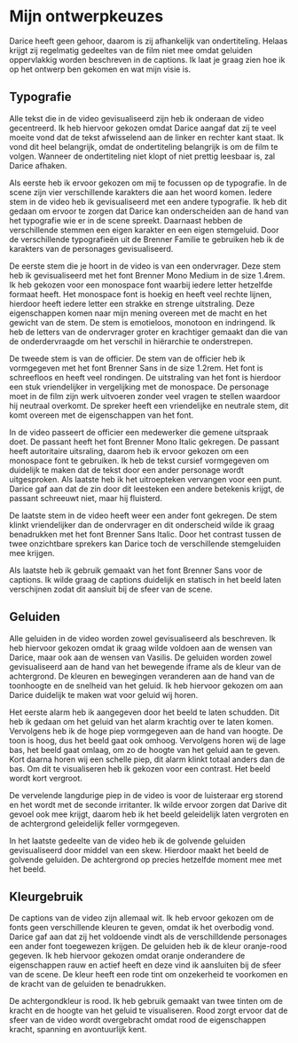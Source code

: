 # Mijn ontwerpkeuzes

Darice heeft geen gehoor, daarom is zij afhankelijk van ondertiteling. Helaas krijgt zij regelmatig gedeeltes van de film niet mee omdat geluiden oppervlakkig worden beschreven in de captions. Ik laat je graag zien hoe ik op het ontwerp ben gekomen en wat mijn visie is. 

## Typografie

Alle tekst die in de video gevisualiseerd zijn heb ik onderaan de video gecentreerd. Ik heb hiervoor gekozen omdat Darice aangaf dat zij te veel moeite vond dat de tekst afwisselend aan de linker en rechter kant staat. Ik vond dit heel belangrijk, omdat de ondertiteling belangrijk is om de film te volgen. Wanneer de ondertiteling niet klopt of niet prettig leesbaar is, zal Darice afhaken.

Als eerste heb ik ervoor gekozen om mij te focussen op de typografie. In de scene zijn vier verschillende karakters die aan het woord komen. Iedere stem in de video heb ik gevisualiseerd met een andere typografie. Ik heb dit gedaan om ervoor te zorgen dat Darice kan onderscheiden aan de hand van het typografie wie er in de scene spreekt. Daarnaast hebben de verschillende stemmen een eigen karakter en een eigen stemgeluid. Door de verschillende typografieën uit de Brenner Familie te gebruiken heb ik de karakters van de personages gevisualiseerd.

De eerste stem die je hoort in de video is van een ondervrager. Deze stem heb ik gevisualiseerd met het font Brenner Mono Medium in de size 1.4rem. Ik heb gekozen voor een monospace font waarbij iedere letter hetzelfde formaat heeft. Het monospace font is hoekig en heeft veel rechte lijnen, hierdoor heeft iedere letter een strakke en strenge uitstraling. Deze eigenschappen komen naar mijn mening overeen met de macht en het gewicht van de stem. De stem is emotieloos, monotoon en indringend. Ik heb de letters van de ondervrager groter en krachtiger gemaakt dan die van de onderdervraagde om het verschil in hiërarchie te onderstrepen.

De tweede stem is van de officier. De stem van de officier heb ik vormgegeven met het font Brenner Sans in de size 1.2rem. Het font is schreefloos en heeft veel rondingen. De uitstraling van het font is hierdoor een stuk vriendelijker in vergelijking met de monospace. De personage moet in de film zijn werk uitvoeren zonder veel vragen te stellen waardoor hij neutraal overkomt. De spreker heeft een vriendelijke en neutrale stem, dit komt overeen met de eigenschappen van het font.

In de video passeert de officier een medewerker die gemene uitspraak doet. De passant heeft het font Brenner Mono Italic gekregen. De passant heeft autoritaire uitsraling, daarom heb ik ervoor gekozen om een monospace font te gebruiken. Ik heb de tekst cursief vormgegeven om duidelijk te maken dat de tekst door een ander personage wordt uitgesproken. Als laatste heb ik het uitroepteken vervangen voor een punt. Darice gaf aan dat de zin door dit leesteken een andere betekenis krijgt, de passant schreeuwt niet, maar hij fluisterd. 

De laatste stem in de video heeft weer een ander font gekregen. De stem klinkt vriendelijker dan de ondervrager en dit onderscheid wilde ik graag benadrukken met het font Brenner Sans Italic. Door het contrast tussen de twee onzichtbare sprekers kan Darice toch de verschillende stemgeluiden mee krijgen.

Als laatste heb ik gebruik gemaakt van het font Brenner Sans voor de captions. Ik wilde graag de captions duidelijk en statisch in het beeld laten verschijnen zodat dit aansluit bij de sfeer van de scene.

## Geluiden

Alle geluiden in de video worden zowel gevisualiseerd als beschreven. Ik heb hiervoor gekozen omdat ik graag wilde voldoen aan de wensen van Darice, maar ook aan de wensen van Vasilis. De geluiden worden zowel gevisualiseerd aan de hand van het bewegende iframe als de kleur van de achtergrond. De kleuren en bewegingen veranderen aan de hand van de toonhoogte en de snelheid van het geluid. Ik heb hiervoor gekozen om aan Darice duidelijk te maken wat voor geluid wij horen.

Het eerste alarm heb ik aangegeven door het beeld te laten schudden. Dit heb ik gedaan om het geluid van het alarm krachtig over te laten komen. Vervolgens heb ik de hoge piep vormgegeven aan de hand van hoogte. De toon is hoog, dus het beeld gaat ook omhoog. Vervolgens horen wij de lage bas, het beeld gaat omlaag, om zo de hoogte van het geluid aan te geven. Kort daarna horen wij een schelle piep, dit alarm klinkt totaal anders dan de bas. Om dit te visualiseren heb ik gekozen voor een contrast. Het beeld wordt kort vergroot.

De vervelende langdurige piep in de video is voor de luisteraar erg storend en het wordt met de seconde irritanter. Ik wilde ervoor zorgen dat Darive dit gevoel ook mee krijgt, daarom heb ik het beeld geleidelijk laten vergroten en de achtergrond geleidelijk feller vormgegeven. 

In het laatste gedeelte van de video heb ik de golvende geluiden gevisualiseerd door middel van een skew. Hierdoor maakt het beeld de golvende geluiden. De achtergrond op precies hetzelfde moment mee met het beeld.

## Kleurgebruik

De captions van de video zijn allemaal wit. Ik heb ervoor gekozen om de fonts geen verschillende kleuren te geven, omdat ik het overbodig vond. Darice gaf aan dat zij het voldoende vindt als de verschilldende personages een ander font toegewezen krijgen.
De geluiden heb ik de kleur oranje-rood gegeven. Ik heb hiervoor gekozen omdat oranje onderandere de eigenschappen rauw en actief heeft en deze vind ik aansluiten bij de sfeer van de scene. De kleur heeft een rode tint om onzekerheid te voorkomen en de kracht van de geluiden te benadrukken. 

De achtergondkleur is rood. Ik heb gebruik gemaakt van twee tinten om de kracht en de hoogte van het geluid te visualiseren. Rood zorgt ervoor dat de sfeer van de video wordt overgebracht omdat rood de eigenschappen kracht, spanning en avontuurlijk kent.
